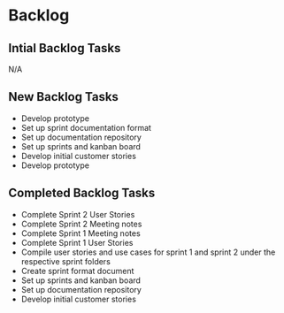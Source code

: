 # Backlog

## Intial Backlog Tasks
N/A

## New Backlog Tasks
-   Develop prototype
-   Set up sprint documentation format
-   Set up documentation repository
-   Set up sprints and kanban board
-   Develop initial customer stories
-   Develop prototype

## Completed Backlog Tasks
-  Complete Sprint 2 User Stories	
-  Complete Sprint 2 Meeting notes	
-  Complete Sprint 1 Meeting notes	
-  Complete Sprint 1 User Stories	
-  Compile user stories and use cases for sprint 1 and sprint 2 under the respective sprint folders	
-  Create sprint format document	
-  Set up sprints and kanban board	
-  Set up documentation repository	
-  Develop initial customer stories	

